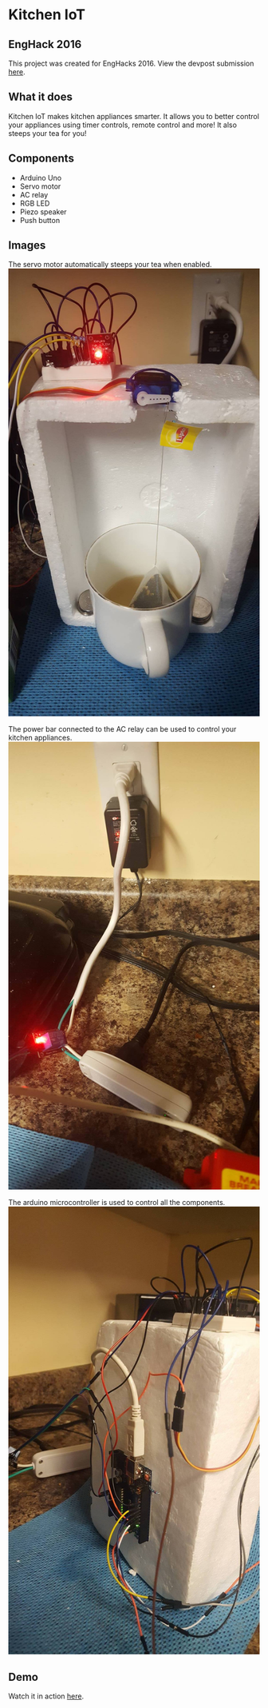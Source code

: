 # Kitchen IoT

## EngHack 2016
This project was created for EngHacks 2016. View the devpost submission [here](http://devpost.com/software/kitchen-iot).

## What it does
Kitchen IoT makes kitchen appliances smarter. It allows you to better control your appliances using timer controls, remote control and more! It also steeps your tea for you!

## Components
- Arduino Uno
- Servo motor
- AC relay
- RGB LED
- Piezo speaker
- Push button

## Images
The servo motor automatically steeps your tea when enabled.
![Front](/iot/Images/front.jpg)

The power bar connected to the AC relay can be used to control your kitchen appliances.
![Power bar](/iot/Images/relay.jpg)

The arduino microcontroller is used to control all the components.
![Arduino](/iot/Images/rear.jpg)

## Demo
Watch it in action [here](https://youtu.be/KduMOmK3Vj8).
